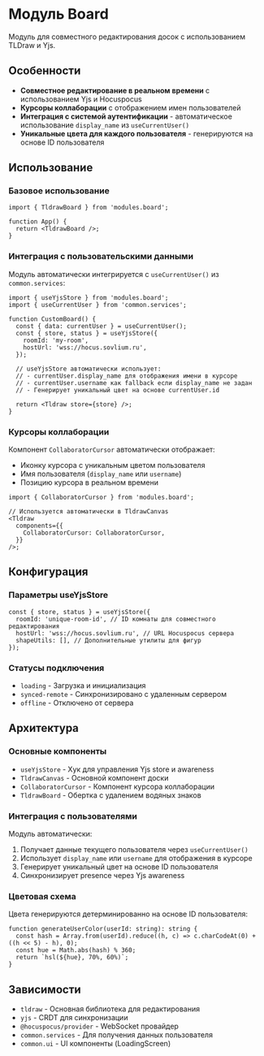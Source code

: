 # Модуль Board

Модуль для совместного редактирования досок с использованием TLDraw и Yjs.

## Особенности

- **Совместное редактирование в реальном времени** с использованием Yjs и Hocuspocus
- **Курсоры коллаборации** с отображением имен пользователей
- **Интеграция с системой аутентификации** - автоматическое использование `display_name` из `useCurrentUser()`
- **Уникальные цвета для каждого пользователя** - генерируются на основе ID пользователя

## Использование

### Базовое использование

```tsx
import { TldrawBoard } from 'modules.board';

function App() {
  return <TldrawBoard />;
}
```

### Интеграция с пользовательскими данными

Модуль автоматически интегрируется с `useCurrentUser()` из `common.services`:

```tsx
import { useYjsStore } from 'modules.board';
import { useCurrentUser } from 'common.services';

function CustomBoard() {
  const { data: currentUser } = useCurrentUser();
  const { store, status } = useYjsStore({
    roomId: 'my-room',
    hostUrl: 'wss://hocus.sovlium.ru',
  });

  // useYjsStore автоматически использует:
  // - currentUser.display_name для отображения имени в курсоре
  // - currentUser.username как fallback если display_name не задан
  // - Генерирует уникальный цвет на основе currentUser.id

  return <Tldraw store={store} />;
}
```

### Курсоры коллаборации

Компонент `CollaboratorCursor` автоматически отображает:

- Иконку курсора с уникальным цветом пользователя
- Имя пользователя (`display_name` или `username`)
- Позицию курсора в реальном времени

```tsx
import { CollaboratorCursor } from 'modules.board';

// Используется автоматически в TldrawCanvas
<Tldraw
  components={{
    CollaboratorCursor: CollaboratorCursor,
  }}
/>;
```

## Конфигурация

### Параметры useYjsStore

```tsx
const { store, status } = useYjsStore({
  roomId: 'unique-room-id', // ID комнаты для совместного редактирования
  hostUrl: 'wss://hocus.sovlium.ru', // URL Hocuspocus сервера
  shapeUtils: [], // Дополнительные утилиты для фигур
});
```

### Статусы подключения

- `loading` - Загрузка и инициализация
- `synced-remote` - Синхронизировано с удаленным сервером
- `offline` - Отключено от сервера

## Архитектура

### Основные компоненты

- `useYjsStore` - Хук для управления Yjs store и awareness
- `TldrawCanvas` - Основной компонент доски
- `CollaboratorCursor` - Компонент курсора коллаборации
- `TldrawBoard` - Обертка с удалением водяных знаков

### Интеграция с пользователями

Модуль автоматически:

1. Получает данные текущего пользователя через `useCurrentUser()`
2. Использует `display_name` или `username` для отображения в курсоре
3. Генерирует уникальный цвет на основе ID пользователя
4. Синхронизирует presence через Yjs awareness

### Цветовая схема

Цвета генерируются детерминированно на основе ID пользователя:

```tsx
function generateUserColor(userId: string): string {
  const hash = Array.from(userId).reduce((h, c) => c.charCodeAt(0) + ((h << 5) - h), 0);
  const hue = Math.abs(hash) % 360;
  return `hsl(${hue}, 70%, 60%)`;
}
```

## Зависимости

- `tldraw` - Основная библиотека для редактирования
- `yjs` - CRDT для синхронизации
- `@hocuspocus/provider` - WebSocket провайдер
- `common.services` - Для получения данных пользователя
- `common.ui` - UI компоненты (LoadingScreen)
